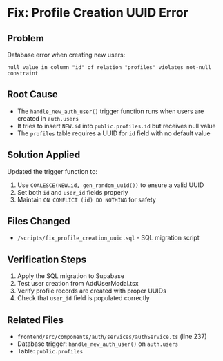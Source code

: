 # Fix: Profile Creation UUID Error

## Problem
Database error when creating new users:
```
null value in column "id" of relation "profiles" violates not-null constraint
```

## Root Cause
- The `handle_new_auth_user()` trigger function runs when users are created in `auth.users`
- It tries to insert `NEW.id` into `public.profiles.id` but receives null value
- The `profiles` table requires a UUID for `id` field with no default value

## Solution Applied
Updated the trigger function to:
1. Use `COALESCE(NEW.id, gen_random_uuid())` to ensure a valid UUID
2. Set both `id` and `user_id` fields properly
3. Maintain `ON CONFLICT (id) DO NOTHING` for safety

## Files Changed
- `/scripts/fix_profile_creation_uuid.sql` - SQL migration script

## Verification Steps
1. Apply the SQL migration to Supabase
2. Test user creation from AddUserModal.tsx
3. Verify profile records are created with proper UUIDs
4. Check that `user_id` field is populated correctly

## Related Files
- `frontend/src/components/auth/services/authService.ts` (line 237)
- Database trigger: `handle_new_auth_user()` on `auth.users`
- Table: `public.profiles`
